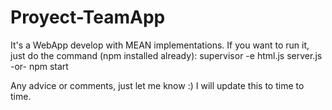 # Proyect-TeamApp

It's a WebApp develop with MEAN implementations. If you want to run it, just do the command (npm installed already):
supervisor -e html.js server.js
-or-
npm start



Any advice or comments, just let me know :) I will update this to time to time.

